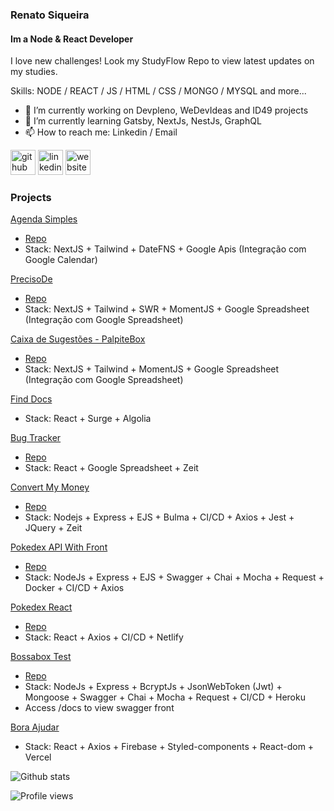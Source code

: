 ### Renato Siqueira
#### Im a Node & React Developer
I love new challenges!
Look my StudyFlow Repo to view latest updates on my studies.

Skills: NODE / REACT / JS / HTML / CSS / MONGO / MYSQL and more...

- 🔭 I’m currently working on Devpleno, WeDevIdeas and ID49 projects 
- 🌱 I’m currently learning Gatsby, NextJs, NestJs, GraphQL 
- 📫 How to reach me: Linkedin / Email 

[<img src='https://cdn.jsdelivr.net/npm/simple-icons@3.0.1/icons/github.svg' alt='github' height='40'>](https://github.com/renatosiqueira)  [<img src='https://cdn.jsdelivr.net/npm/simple-icons@3.0.1/icons/linkedin.svg' alt='linkedin' height='40'>](https://www.linkedin.com/in/renatosiqueira/)  [<img src='https://cdn.jsdelivr.net/npm/simple-icons@3.0.1/icons/icloud.svg' alt='website' height='40'>](http://renatosiqueira.dev/)  

### Projects
[Agenda Simples](http://agendasimples.renatosiqueira.dev/)
- [Repo](https://github.com/RenatoSiqueira/AgendaSimples)
- Stack: NextJS + Tailwind + DateFNS + Google Apis (Integração com Google Calendar)

[PrecisoDe](http://precisode.vercel.app/)
- [Repo](https://github.com/RenatoSiqueira/PrecisoDe)
- Stack: NextJS + Tailwind + SWR + MomentJS + Google Spreadsheet (Integração com Google Spreadsheet)

[Caixa de Sugestões - PalpiteBox](https://palpite-box.renatosiqueira.dev/)
- [Repo](https://github.com/RenatoSiqueira/palpiteBox)
- Stack: NextJS + Tailwind + MomentJS + Google Spreadsheet (Integração com Google Spreadsheet)

[Find Docs](https://react-finddocs.renatosiqueira.dev/)
- Stack: React + Surge + Algolia

[Bug Tracker](http://bugtracker.renatosiqueira.dev/)
- [Repo](https://github.com/RenatoSiqueira/DevPleno_BugTracker)
- Stack: React + Google Spreadsheet + Zeit

[Convert My Money](https://convertmymoney.renatosiqueira.dev/)
- [Repo](https://github.com/RenatoSiqueira/DevPleno_ConvertMyMoney)
- Stack: Nodejs + Express + EJS + Bulma + CI/CD + Axios + Jest + JQuery + Zeit

[Pokedex API With Front](http://nodejs-pokedex.renatosiqueira.dev/)
- [Repo](https://github.com/RenatoSiqueira/NodeJS_Pokedex)
- Stack: NodeJs + Express + EJS + Swagger + Chai + Mocha + Request + Docker + CI/CD + Axios

[Pokedex React](https://reactjspokedex.netlify.app/)
- [Repo](https://github.com/RenatoSiqueira/React_Pokedex)
- Stack: React + Axios + CI/CD + Netlify

[Bossabox Test](http://vuttr.renatosiqueira.dev/docs)
- [Repo](https://github.com/RenatoSiqueira/Bossabox_Test-Backend)
- Stack: NodeJs + Express + BcryptJs + JsonWebToken (Jwt) + Mongoose + Swagger + Chai + Mocha + Request + CI/CD + Heroku
- Access /docs to view swagger front

[Bora Ajudar](https://boraajudar.renatosiqueira.dev/)
- Stack: React + Axios + Firebase + Styled-components + React-dom + Vercel

![Github stats](https://github-readme-stats.vercel.app/api?username=renatosiqueira&show_icons=true)

![Profile views](https://gpvc.arturio.dev/renatosiqueira)  

<!--START_SECTION:waka-->
<!--END_SECTION:waka-->
